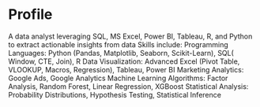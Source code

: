 # Profile
A data analyst  leveraging SQL, MS Excel, Power BI, Tableau, R, and Python to extract actionable insights from data
Skills include:
Programming Languages: Python (Pandas, Matplotlib, Seaborn, Scikit-Learn), SQL( Window, CTE, Join), R
Data Visualization: Advanced Excel (Pivot Table, VLOOKUP, Macros, Regression), Tableau, Power BI
Marketing Analytics: Google Ads, Google Analytics
Machine Learning Algorithms: Factor Analysis, Random Forest, Linear Regression, XGBoost
Statistical Analysis: Probability Distributions, Hypothesis Testing, Statistical Inference
